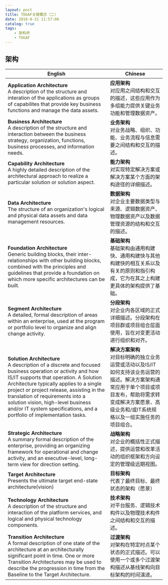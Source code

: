 ```yaml
---
layout: post
title: TOGAF关键概念（二）
date: 2018-8-31 11:57:08
catalog: true
tags:
    - 架构师
    - TOGAF
---
```


## 架构

| English | Chinese |
| --- | --- |
| **Application Architecture** <br> A description of the structure and interation of the applications as groups of capabilites that provide key business functions and manage the data assets. | **应用架构** <br> 对应用之间结构和交互的描述，这些应用作为多组能力提供关键业务功能和管理数据资产。 |
| **Business Architecture**<br>A description of the structure and interaction between the business strategy, organization, functions, business processes, and information needs. | **业务架构**<br>对业务战略、组织、功能、业务流程与信息需要之间结构和交互的描述。|
|**Capability Architecture**<br>A highly detailed description of the architectural approach to realize a particular solution or solution aspect.|**能力架构**<br>对实现特定解决方案或解决方案某个方面的架构途径的详细描述。|
|**Data Architecture**<br>The structure of an organization's logical and physical data assets and data management resources.|**数据架构**<br>对企业主要数据类型与来源、逻辑数据资产、物理数据资产以及数据管理资源的结构和交互的描述。|
|**Foundation Architecture**<br>Generic building blocks, their inter-relationships with other building blocks, combined with the principles and guidelines that provide a foundation on which more specific architectures can be built.|**基础架构**<br>基础架构由通用构建快、通用构建快与其他构建快的相互关系以及有关的原则和指引构成，它为在其之上构建更具体的架构提供了基础。|
|**Segment Architecture**<br>A detailed, formal description of areas within an enterprise, used at the program or portfolio level to organize and align change activity.|**分段架构**<br>对企业内各区域的正式详细描述。分段架构在项目群或项目组合层面使用，旨在对变更活动进行组织和对齐。|
|**Solution Architecture**<br>A description of a discrete and focused business operation or activity and how IS/IT supports that operation. A Solution Architecture typically applies to a single project or project release, assisting in the translation of requirements into a solution vision, high-level business and/or IT system specifications, and a portfolio of implementation tasks.|**解决方案架构**<br>对目标明确的独立业务运营或活动以及IS/IT如何支持该业务运营的描述。解决方案架构通常应用于单个项目或项目发布，帮助将需求转变成解决方案愿景、高级业务和/或IT系统规格以及一组实施任务的项目组合。|
|**Strategic Architecture**<br>A summary formal description of the enterprise, providing an organizing framework for operational and change activity, and an executive-level, long-term view for direction setting.|**战略架构**<br>对企业的概括性正式描述，提供运营和改革活动的组织框架和方向设定的管理级远期视图。|
| **Target Architecture**<br>Presents the ultimate target end-state architecture(vision) | **目标架构**<br>代表了最终目标、最终状态的架构（愿景） |
| **Technology Architecture**<br>A description of the structure and interaction of the platform services, and logical and physical technology components. | **技术架构**<br>对平台服务、逻辑技术构件以及物理技术构件之间结构和交互的描述。 |
| **Transition Architecture**<br>A formal description of one state of the architecture at an architecturally significant point in time. One or more Transition Architectures may be used to describe the progression in time from the Baseline to the Target Architecture. | **过渡架构**<br>对架构在特定时点某个状态的正式描述。可以使用一个或多个过渡架构描述从基线架构向目标架构的时间演进。 |


